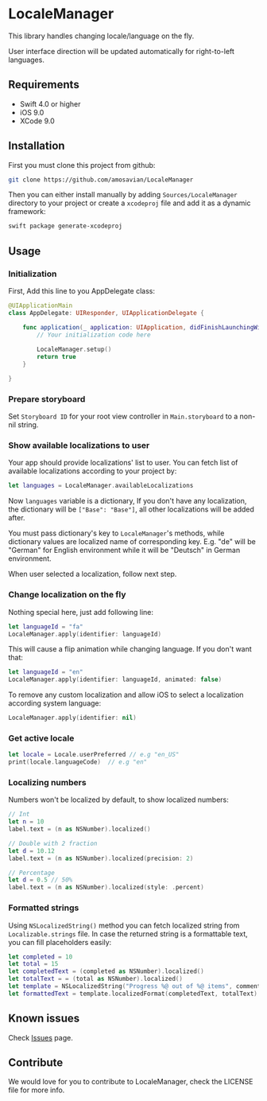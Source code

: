 # LocaleManager

This library handles changing locale/language on the fly.

User interface direction will be updated automatically for right-to-left languages.

## Requirements

- Swift 4.0 or higher
- iOS 9.0
- XCode 9.0

## Installation

First you must clone this project from github:

```bash
git clone https://github.com/amosavian/LocaleManager
```

Then you can either install manually by adding `Sources/LocaleManager` directory to your project or create a `xcodeproj` file and add it as a dynamic framework:

```bash
swift package generate-xcodeproj
```

## Usage

### Initialization

First, Add this line to you AppDelegate class:

```swift
@UIApplicationMain
class AppDelegate: UIResponder, UIApplicationDelegate {

    func application(_ application: UIApplication, didFinishLaunchingWithOptions launchOptions: [UIApplicationLaunchOptionsKey: Any]?) -> Bool {
        // Your initialization code here
        
        LocaleManager.setup()
        return true
    }

}

```

### Prepare storyboard

Set `Storyboard ID` for your root view controller in `Main.storyboard` to a non-nil string.

### Show available localizations to user

Your app should provide localizations' list to user. You can fetch list of available localizations according to your project by:

```swift
let languages = LocaleManager.availableLocalizations
```

Now `languages` variable is a dictionary, If you don't have any localization, the dictionary will be `["Base": "Base"]`, all other localizations will be added after.

You must pass dictionary's key to `LocaleManager`'s methods, while dictionary values are localized name of corresponding key. E.g. "de" will be "German" for English environment while it will be "Deutsch" in German environment.

When user selected a localization, follow next step.

### Change localization on the fly

Nothing special here, just add following line:

```swift
let languageId = "fa"
LocaleManager.apply(identifier: languageId)
```

This will cause a flip animation while changing language. If you don't want that:

```swift
let languageId = "en"
LocaleManager.apply(identifier: languageId, animated: false)
```

To remove any custom localization and allow iOS to select a localization according system language:

```swift
LocaleManager.apply(identifier: nil)
```

### Get active locale

```swift
let locale = Locale.userPreferred // e.g "en_US"
print(locale.languageCode)  // e.g "en"
```

### Localizing numbers

Numbers won't be localized by default, to show localized numbers:

```swift
// Int
let n = 10
label.text = (n as NSNumber).localized()

// Double with 2 fraction
let d = 10.12
label.text = (n as NSNumber).localized(precision: 2)

// Percentage
let d = 0.5 // 50%
label.text = (n as NSNumber).localized(style: .percent)
```


### Formatted strings

Using `NSLocalizedString()` method you can fetch localized string from `Localizable.strings` file. In case the returned string is a formattable text, you can fill placeholders easily:

```swift
let completed = 10
let total = 15
let completedText = (completed as NSNumber).localized()
let totalText = = (total as NSNumber).localized()
let template = NSLocalizedString("Progress %@ out of %@ items", comment: "")
let formattedText = template.localizedFormat(completedText, totalText)
```

## Known issues

Check [Issues](https://github.com/amosavian/LocaleManager/issues) page.

## Contribute

We would love for you to contribute to LocaleManager, check the LICENSE file for more info.

